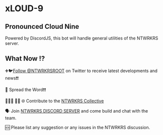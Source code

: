 # xLOUD-9
## Pronounced Cloud Nine

Powered by DiscordJS, this bot will handle general utilities of the NTWRKRS server.

## What Now ⁉️

➕️🐦[Follow @NTWRKRSROOT](https://twitter.com/ntwrkrsROOT) on Twitter to receive latest developments and news❗️❗️

📢 Spread the Word❗️❗️
 
👨🏿‍💻 👩‍💻 🌐 Contribute to the [NTWRKRS Collective](https://github.com/NTWRKRS)

🗣 Join [NTWRKRS DISCORD SERVER](https://discord.gg/6wekPBBTQW) and come build and chat with the team.

🆘️ Please list any suggestion or any issues in the NTWRKRS discussion. 

